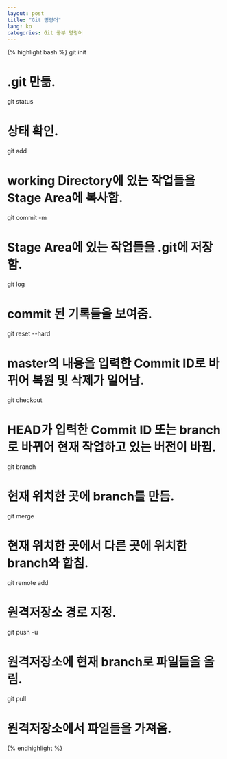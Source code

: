 ```yaml
---
layout: post
title: "Git 명령어"
lang: ko
categories: Git 공부 명령어
---
```


{% highlight bash %}
git init
# .git 만듦.

git status
# 상태 확인.

git add <files name>
# working Directory에 있는 작업들을 Stage Area에 복사함.

git commit -m <message>
# Stage Area에 있는 작업들을 .git에 저장함.

git log
# commit 된 기록들을 보여줌.

git reset --hard <Commit ID>
# master의 내용을 입력한 Commit ID로 바뀌어 복원 및 삭제가 일어남.

git checkout <Commit ID or branch>
# HEAD가 입력한 Commit ID 또는 branch로 바뀌어 현재 작업하고 있는 버전이 바뀜.

git branch <branch name>
# 현재 위치한 곳에 branch를 만듬.

git merge <A branch located elsewhere>
# 현재 위치한 곳에서 다른 곳에 위치한 branch와 합침.

git remote add <remote name> <URL or SSH>
# 원격저장소 경로 지정.

git push -u <remote name> <branch>
# 원격저장소에 현재 branch로 파일들을 올림.

git pull
# 원격저장소에서 파일들을 가져옴.

{% endhighlight %}